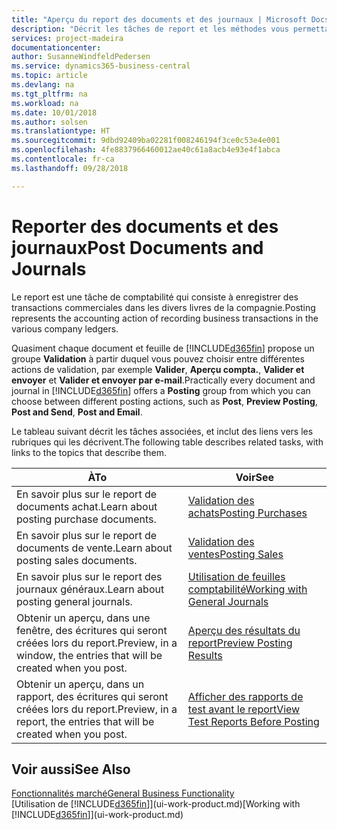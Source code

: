 ```yaml
---
title: "Aperçu du report des documents et des journaux | Microsoft Docs"
description: "Décrit les tâches de report et les méthodes vous permettant de reporter des documents et des journaux."
services: project-madeira
documentationcenter: 
author: SusanneWindfeldPedersen
ms.service: dynamics365-business-central
ms.topic: article
ms.devlang: na
ms.tgt_pltfrm: na
ms.workload: na
ms.date: 10/01/2018
ms.author: solsen
ms.translationtype: HT
ms.sourcegitcommit: 9dbd92409ba02281f008246194f3ce0c53e4e001
ms.openlocfilehash: 4fe8837966460012ae40c61a8acb4e93e4f1abca
ms.contentlocale: fr-ca
ms.lasthandoff: 09/28/2018

---
```

# <a name="post-documents-and-journals"></a><span data-ttu-id="71bcf-103">Reporter des documents et des journaux</span><span class="sxs-lookup"><span data-stu-id="71bcf-103">Post Documents and Journals</span></span>
<span data-ttu-id="71bcf-104">Le report est une tâche de comptabilité qui consiste à enregistrer des transactions commerciales dans les divers livres de la compagnie.</span><span class="sxs-lookup"><span data-stu-id="71bcf-104">Posting represents the accounting action of recording business transactions in the various company ledgers.</span></span>

<span data-ttu-id="71bcf-105">Quasiment chaque document et feuille de [!INCLUDE[d365fin](includes/d365fin_md.md)] propose un groupe **Validation** à partir duquel vous pouvez choisir entre différentes actions de validation, par exemple **Valider**, **Aperçu compta.**, **Valider et envoyer** et **Valider et envoyer par e-mail**.</span><span class="sxs-lookup"><span data-stu-id="71bcf-105">Practically every document and journal in [!INCLUDE[d365fin](includes/d365fin_md.md)] offers a **Posting** group from which you can choose between different posting actions, such as **Post**, **Preview Posting**, **Post and Send**, **Post and Email**.</span></span>

<span data-ttu-id="71bcf-106">Le tableau suivant décrit les tâches associées, et inclut des liens vers les rubriques qui les décrivent.</span><span class="sxs-lookup"><span data-stu-id="71bcf-106">The following table describes related tasks, with links to the topics that describe them.</span></span>

| <span data-ttu-id="71bcf-107">À</span><span class="sxs-lookup"><span data-stu-id="71bcf-107">To</span></span> | <span data-ttu-id="71bcf-108">Voir</span><span class="sxs-lookup"><span data-stu-id="71bcf-108">See</span></span> |
| --- | --- |
| <span data-ttu-id="71bcf-109">En savoir plus sur le report de documents achat.</span><span class="sxs-lookup"><span data-stu-id="71bcf-109">Learn about posting purchase documents.</span></span> |[<span data-ttu-id="71bcf-110">Validation des achats</span><span class="sxs-lookup"><span data-stu-id="71bcf-110">Posting Purchases</span></span>](ui-post-purchases.md) |
| <span data-ttu-id="71bcf-111">En savoir plus sur le report de documents de vente.</span><span class="sxs-lookup"><span data-stu-id="71bcf-111">Learn about posting sales documents.</span></span> |[<span data-ttu-id="71bcf-112">Validation des ventes</span><span class="sxs-lookup"><span data-stu-id="71bcf-112">Posting Sales</span></span>](ui-post-sales.md) |
| <span data-ttu-id="71bcf-113">En savoir plus sur le report des journaux généraux.</span><span class="sxs-lookup"><span data-stu-id="71bcf-113">Learn about posting general journals.</span></span> |[<span data-ttu-id="71bcf-114">Utilisation de feuilles comptabilité</span><span class="sxs-lookup"><span data-stu-id="71bcf-114">Working with General Journals</span></span>](ui-work-general-journals.md) |
| <span data-ttu-id="71bcf-115">Obtenir un aperçu, dans une fenêtre, des écritures qui seront créées lors du report.</span><span class="sxs-lookup"><span data-stu-id="71bcf-115">Preview, in a window, the entries that will be created when you post.</span></span> |[<span data-ttu-id="71bcf-116">Aperçu des résultats du report</span><span class="sxs-lookup"><span data-stu-id="71bcf-116">Preview Posting Results</span></span>](ui-how-preview-post-results.md) |
| <span data-ttu-id="71bcf-117">Obtenir un aperçu, dans un rapport, des écritures qui seront créées lors du report.</span><span class="sxs-lookup"><span data-stu-id="71bcf-117">Preview, in a report, the entries that will be created when you post.</span></span> |[<span data-ttu-id="71bcf-118">Afficher des rapports de test avant le report</span><span class="sxs-lookup"><span data-stu-id="71bcf-118">View Test Reports Before Posting</span></span>](ui-how-view-test-reports-posting.md) |

## <a name="see-also"></a><span data-ttu-id="71bcf-119">Voir aussi</span><span class="sxs-lookup"><span data-stu-id="71bcf-119">See Also</span></span>
[<span data-ttu-id="71bcf-120">Fonctionnalités marché</span><span class="sxs-lookup"><span data-stu-id="71bcf-120">General Business Functionality</span></span>](ui-across-business-areas.md)  
<span data-ttu-id="71bcf-121">[Utilisation de [!INCLUDE[d365fin](includes/d365fin_md.md)]](ui-work-product.md)</span><span class="sxs-lookup"><span data-stu-id="71bcf-121">[Working with [!INCLUDE[d365fin](includes/d365fin_md.md)]](ui-work-product.md)</span></span>


